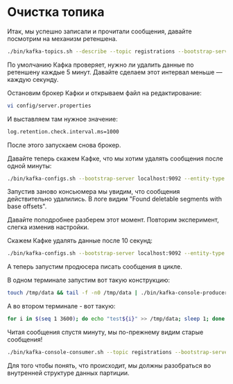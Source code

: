 # Очистка топика
Итак, мы успешно записали и прочитали сообщения, давайте посмотрим на механизм ретеншена.
```bash
./bin/kafka-topics.sh --describe --topic registrations --bootstrap-server localhost:9092
```
По умолчанию Кафка проверяет, нужно ли удалить данные по ретеншену каждые 5 минут. Давайте сделаем этот интервал меньше — каждую секунду.

Остановим брокер Кафки и открываем файл на редактирование:
```bash
vi config/server.properties
```
И выставляем там нужное значение:
```bash
log.retention.check.interval.ms=1000
```
После этого запускаем снова брокер.

Давайте теперь скажем Кафке, что мы хотим удалять сообщения после одной минуты:
```bash
./bin/kafka-configs.sh --bootstrap-server localhost:9092 --entity-type topics --entity-name registrations --alter --add-config retention.ms=60000
```
Запустив заново консьюмера мы увидим, что сообщения действительно удалились. В логе видим "Found deletable segments with base offsets".

Давайте поподробнее разберем этот момент. Повторим эксперимент, слегка изменив настройки. 

Скажем Кафке удалять данные после 10 секунд:
```bash
./bin/kafka-configs.sh --bootstrap-server localhost:9092 --entity-type topics --entity-name registrations --alter --add-config retention.ms=10000
```
А теперь запустим продюсера писать сообщения в цикле.

В одном терминале запустим вот такую конструкцию:
```bash
touch /tmp/data && tail -f -n0 /tmp/data | ./bin/kafka-console-producer.sh --topic registrations --bootstrap-server=localhost:9092 --sync
```
А во втором терминале - вот такую:
```bash
for i in $(seq 1 3600); do echo "test${i}" >> /tmp/data; sleep 1; done
```
Читая сообщения спустя минуту, мы по-прежнему видим старые сообщения!
```bash
./bin/kafka-console-consumer.sh --topic registrations --bootstrap-server localhost:9092 --consumer-property auto.offset.reset=earliest
```
Для того чтобы понять, что происходит, мы должны разобраться во внутренней структуре данных партиции.
